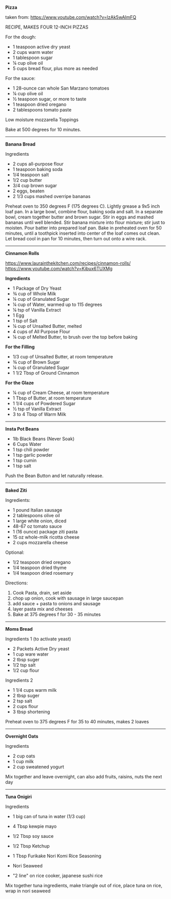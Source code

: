**Pizza**

taken from:
https://www.youtube.com/watch?v=lzAk5wAImFQ

RECIPE, MAKES FOUR 12-INCH PIZZAS

For the dough:

* 1 teaspoon active dry yeast
* 2 cups warm water
* 1 tablespoon sugar
* ¼ cup olive oil
* 5 cups bread flour, plus more as needed

For the sauce:

* 1 28-ounce can whole San Marzano tomatoes
* ¼ cup olive oil
* ½ teaspoon sugar, or more to taste
* 1 teaspoon dried oregano
* 2 tablespoons tomato paste

Low moisture mozzarella
Toppings

Bake at 500 degrees for 10 minutes.

---

**Banana Bread**

Ingredients
* 2 cups all-purpose flour
* 1 teaspoon baking soda
* 1/4 teaspoon salt
* 1/2 cup butter
* 3/4 cup brown sugar
* 2 eggs, beaten
* 2 1/3 cups mashed overripe bananas

Preheat oven to 350 degrees F (175 degrees C). Lightly grease a 9x5 inch loaf pan.
In a large bowl, combine flour, baking soda and salt. In a separate bowl, cream together butter and brown sugar. Stir in eggs and mashed bananas until well blended. Stir banana mixture into flour mixture; stir just to moisten. Pour batter into prepared loaf pan.
Bake in preheated oven for 50 minutes, until a toothpick inserted into center of the loaf comes out clean. Let bread cool in pan for 10 minutes, then turn out onto a wire rack.

---

**Cinnamon Rolls**

https://www.laurainthekitchen.com/recipes/cinnamon-rolls/
https://www.youtube.com/watch?v=Kibux6TUXMg

**Ingredients**

* 1 Package of Dry Yeast
* ¾ cup of Whole Milk
* ¼ cup of Granulated Sugar
* ¼ cup of Water, warmed up to 115 degrees
* ¼ tsp of Vanilla Extract
* 1 Egg
* 1 tsp of Salt
* ¼ cup of Unsalted Butter, melted
* 4 cups of All Purpose Flour
* ¼ cup of Melted Butter, to brush over the top before baking

**For the Filling**

* 1/3 cup of Unsalted Butter, at room temperature
* ¾ cup of Brown Sugar
* ¼ cup of Granulated Sugar
* 1 1/2 Tbsp of Ground Cinnamon

**For the Glaze**

* ¼ cup of Cream Cheese, at room temperature
* 1 Tbsp of Butter, at room temperature
* 1 1/4 cups of Powdered Sugar
* ½ tsp of Vanilla Extract
* 3 to 4 Tbsp of Warm Milk

---

**Insta Pot Beans**

* 1lb Black Beans (Never Soak)
* 6 Cups Water
* 1 tsp chili powder
* 1 tsp garlic powder
* 1 tsp cumin
* 1 tsp salt

Push the Bean Button and let naturally release.

---

**Baked Ziti**

Ingredients:
* 1 pound Italian sausage
* 2 tablespoons olive oil
* 1 large white onion, diced
* 48-67 oz tomato sauce
* 1 (16 ounce) package ziti pasta
* 15 oz whole-milk ricotta cheese
* 2 cups  mozzarella cheese

Optional:
* 1/2 teaspoon dried oregano
* 1/4 teaspoon dried thyme
* 1/4 teaspoon dried rosemary

Directions:
1. Cook Pasta, drain, set aside
2. chop up onion, cook with sausage in large saucepan
3. add sauce + pasta to onions and sausage
4. layer pasta mix and cheeses
5. Bake at 375 degrees f for 30 - 35 minutes

---

**Moms Bread**

Ingredients 1 (to activate yeast)
* 2 Packets Active Dry yeast
* 1 cup ware water
* 2 tbsp suger
* 1/2 tsp salt
* 1/2 cup flour

Ingredients 2 
* 1 1/4 cups warm milk
* 2 tbsp suger
* 2 tsp salt
* 2 cups flour
* 3 tbsp shortening

Preheat oven to 375 degrees F for 35 to 40 minutes, makes 2 loaves

---

**Overnight Oats**

Ingredients
* 2 cup oats
* 1 cup milk
* 2 cup sweatened yogurt
  
Mix together and leave overnight, can also add fruits, raisins, nuts the next day

---

**Tuna Onigiri**

Ingredients
* 1 big can of tuna in water (1/3 cup)
* 4 Tbsp kewpie mayo
* 1/2 Tbsp soy sauce
* 1/2 Tbsp Ketchup
* 1 Tbsp Furikake Nori Komi Rice Seasoning

* Nori Seaweed
* "2 line" on rice cooker, japanese sushi rice

Mix together tuna ingredients, make triangle out of rice, place tuna on rice, wrap in nori seaweed

